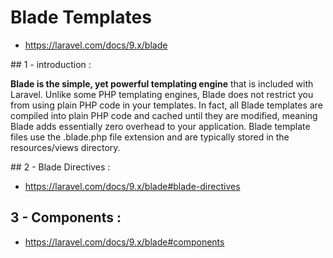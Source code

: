 # Blade Templates

- https://laravel.com/docs/9.x/blade

## 1 - introduction :

**Blade is the simple, yet powerful templating engine** that is included with Laravel. Unlike some PHP templating engines, Blade does not restrict you from using plain PHP code in your templates. In fact, all Blade templates are compiled into plain PHP code and cached until they are modified, meaning Blade adds essentially zero overhead to your application. Blade template files use the .blade.php file extension and are typically stored in the resources/views directory.

## 2 - Blade Directives :

- https://laravel.com/docs/9.x/blade#blade-directives

## 3 - Components :

- https://laravel.com/docs/9.x/blade#components
